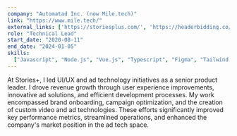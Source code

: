 ```yaml
---
company: "Automatad Inc. (now Mile.tech)"
link: "https://www.mile.tech/"
external_links: ['https://storiesplus.com/', 'https://headerbidding.co/']
role: "Technical Lead"
start_date: "2020-08-11"
end_date: "2024-01-05"
skills:
  ["Javascript", "Node.js", "Vue.js", "Typescript", "Figma", "Tailwind CSS", "Product Development", "Project Management"]
---
```


At Stories+, I led UI/UX and ad technology initiatives as a senior product leader. I drove revenue growth through user experience improvements, innovative ad solutions, and efficient development processes. My work encompassed brand onboarding, campaign optimization, and the creation of custom video and ad technologies. These efforts significantly improved key performance metrics, streamlined operations, and enhanced the company's market position in the ad tech space.